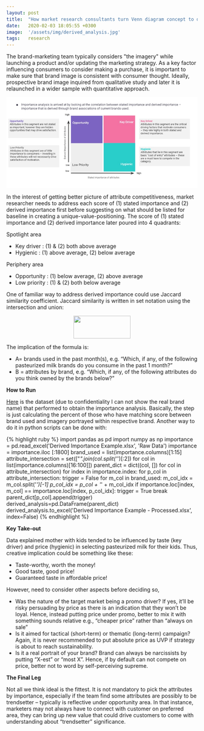 ```yaml
---
layout: post
title:  "How market research consultants turn Venn diagram concept to derived importance analysis"
date:   2020-02-03 18:05:55 +0300
image:  '/assets/img/derived_analysis.jpg'
tags:   research
---
```


The brand-marketing team typically considers "the imagery" while launching a product and/or updating the marketing strategy. As a key factor influencing consumers to consider making a purchase, it is important to make sure that brand image is consistent with consumer thought. Ideally, prospective brand image inquired from qualitative study and later it is relaunched in a wider sample with quantitative approach. 

<img src= '/assets/img/importance_analysis.jpg' style="vertical-align:middle;margin:0px 0px">

In the interest of getting better picture of attribute competitiveness, market researcher needs to address each score of (1) stated importance and (2) derived importance first before suggesting on what should be listed for baseline in creating a unique-value-positioning.  The score of (1) stated importance and (2) derived importance later poured into 4 quadrants:

Spotlight area
- Key driver	: (1) & (2) both above average
- Hygienic	: (1) above average, (2) below average

Periphery area
- Opportunity	: (1) below average, (2) above average
- Low priority	: (1) & (2) both below average

One of familiar way to address derived importance could use Jaccard similarity coefficient. Jaccard similarity is written in set notation using the intersection and union:

<p style="text-align: center;"><img src="https://i2.wp.com/www.displayr.com/wp-content/uploads/2018/09/Jaccard-formula.png?zoom=1.5&amp;resize=137%2C55&amp;ssl=1" alt="" width="150" height="60" style="vertical-align:middle;margin:0px 0px"/></p>

The implication of the formula is:
- A= brands used in the past month(s), e.g. “Which, if any, of the following pasteurized milk brands do you consume in the past 1 month?”
- B = attributes by brand, e.g. “Which, if any, of the following attributes do you think owned by the brands below?” 

**How to Run**

<a href="https://docs.google.com/spreadsheets/d/1qKEw-h1_iaIZQ-4PTzTFkp3-qVxk0uGD/edit?usp=share_link&amp;ouid=106328679956588939832&amp;rtpof=true&amp;sd=true">Here</a> is the dataset (due to confidentiality I can not show the real brand name) that performed to obtain the importance analysis. Basically, the step is just calculating the percent of those who have matching score between brand used and imagery portrayed within respective brand.
Another way to do it in python scripts can be done with:

{% highlight ruby %}
import pandas as pd
import numpy as np
importance = pd.read_excel('Derived Importance Example.xlsx', 'Raw Data')
importance = importance.iloc [:1800]
brand_used = list(importance.columns)[1:15]
attribute_intersection = set(["_".join(col.split('_')[:2]) for col in list(importance.columns)[16:100]])
parent_dict = dict((col, []) for col in attribute_intersection)
for index in importance.index:
    for p_col in attribute_intersection:
        trigger = False
        for m_col in brand_used:
            m_col_idx = m_col.split('_')[-1]
            p_col_idx = p_col + '_' + m_col_idx
            if importance.loc[index, m_col] == importance.loc[index, p_col_idx]:
                trigger = True
                break
        parent_dict[p_col].append(trigger)
derived_analysis=pd.DataFrame(parent_dict)
derived_analysis.to_excel('Derived Importance Example - Processed.xlsx', index=False)
{% endhighlight %}

**Key Take-out**

Data explained mother with kids tended to be influenced by taste (key driver) and price (hygienic) in selecting pasteurized milk for their kids. Thus, creative implication could be something like these:
- Taste-worthy, worth the money!
- Good taste, good price!
- Guaranteed taste in affordable price!

However, need to consider other aspects before deciding so,
- Was the nature of the target market being a promo driver? If yes, it’ll be risky persuading by price as there is an indication that they won’t be loyal. Hence, instead putting price under promo, better to mix it with something sounds relative e.g., “cheaper price” rather than “always on sale”
- Is it aimed for tactical (short-term) or thematic (long-term) campaign? Again, it is never recommended to put absolute price as UVP if strategy is about to reach sustainability.
- Is it a real portrait of your brand? Brand can always be narcissists by putting “X-est” or “most X”. Hence, if by default can not compete on price, better not to word by self-perceiving supreme. 

**The Final Leg**

Not all we think ideal is the fittest. It is not mandatory to pick the attributes by importance, especially if the team find some attributes are possibly to be trendsetter – typically is reflective under opportunity area. In that instance, marketers may not always have to connect with customer on preferred area, they can bring up new value that could drive customers to come with understanding about “trendsetter” significance.

